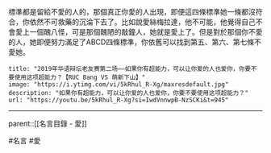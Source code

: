 標準都是留給不愛的人的，那個真正你愛的人出現，即便這四條標準她一條都沒符合，你依然不可救藥的沉淪下去了。比如說愛絲梅拉達，他不可能，他覺得自己不會愛上一個醜八怪，可是那個醜陋的敲鐘人，她就是愛上了。但是對於那個你不愛的人，她即便努力滿足了ABCD四條標準，你依舊可以找到第五、第六、第七條不愛她。
```embed
title: "2019年华语辩坛老友赛第二场——如果你有超能力，可以让你爱的人也爱你，你要不要使用这项超能力？【RUC Bang VS 萌新下山】"
image: "https://i.ytimg.com/vi/5kRhul_R-Xg/maxresdefault.jpg"
description: "如果你有超能力，可以让你爱的人也爱你，你要不要使用这项超能力？"
url: "https://youtu.be/5kRhul_R-Xg?si=IwdVnnwpB-NzSCKi&t=945"
```
- - -
parent::[[名言目錄 - 愛]]

#名言 #愛